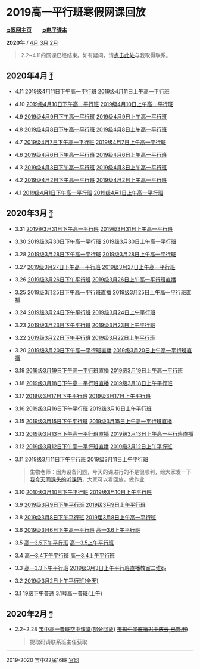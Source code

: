 # 2019高一平行班寒假网课回放

[**➲返回主页**](index)　　[**➲电子课本**](ebook)

**2020年** / [4月](#2020年4月) [3月](#2020年3月) [2月](#2020年2月)

> 2.2~4.11的网课已经结束。如有疑问，请[点击此处](http://wpa.qq.com/msgrd?v=3&uin=2399052066&site=qq&menu=yes)与我取得联系。

## 2020年4月 [⤒](#top)

- 4.11
[2019级4月11日下午高一平行班](https://hezhibo.migucloud.com/watch/-kJWaJhePKA)
[2019级4月11日上午高一平行班](https://hezhibo.migucloud.com/watch/-kJWaJhePKA)

- 4.10
[2019级4月10日下午高一平行班](https://hezhibo.migucloud.com/watch/3ZzmsebtVeI)
[2019级4月10日上午高一平行班](https://hezhibo.migucloud.com/watch/aNxUXrptix0)

- 4.9
[2019级4月9日下午高一平行班](https://hezhibo.migucloud.com/watch/Tw4fNln5plo)
[2019级4月9日上午高一平行班](https://hezhibo.migucloud.com/watch/t-u6r4FL6bw)

- 4.8
[2019级4月8日下午高一平行班](https://hezhibo.migucloud.com/watch/b8al7AVUmro)
[2019级4月8日上午高一平行班](https://hezhibo.migucloud.com/watch/UfAwTVcD4c4)

- 4.7
[2019级4月7日下午高一平行班](https://hezhibo.migucloud.com/watch/wN3skEAiPW0)
[2019级4月7日上午高一平行班](https://hezhibo.migucloud.com/watch/HnuaGcFh5zM)

- 4.6
[2019级4月6日下午高一平行班](https://hezhibo.migucloud.com/watch/0etqukntuj0)
[2019级4月6日上午高一平行班](https://hezhibo.migucloud.com/watch/Qom60kMqK6Q)

- 4.3
[2019级4月3日下午高一平行班](https://hezhibo.migucloud.com/watch/Yel_u_WTYo8)
[2019级4月3日上午高一平行班](https://hezhibo.migucloud.com/watch/XP84PBtq26Q)

- 4.2
[2019级4月2日下午高一平行班](https://hezhibo.migucloud.com/watch/xercbC4nBQY)
[2019级4月2日上午高一平行班](https://hezhibo.migucloud.com/watch/IGwOcaYlsbc)

- 4.1
[2019级4月1日下午高一平行班](https://hezhibo.migucloud.com/watch/EFWCM6zPTbQ)
[2019级4月1日上午高一平行班](https://hezhibo.migucloud.com/watch/mQCFXyEMXCQ)

## 2020年3月 [⤒](#top)

- 3.31
[2019级3月31日下午高一平行班](https://hezhibo.migucloud.com/watch/-XkZCFyfY8w)
[2019级3月31日上午高一平行班](https://hezhibo.migucloud.com/watch/3GNo6IGbVxk)

- 3.30
[2019级3月30日下午高一平行班](https://hezhibo.migucloud.com/watch/N70ice9i1bk)
[2019级3月30日上午高一平行班](https://hezhibo.migucloud.com/watch/ONqVj0GvVLo)

- 3.28
[2019级3月28日下午高一平行班](https://hezhibo.migucloud.com/watch/BogE-UPBCv8)
[2019级3月28日上午高一平行班](https://hezhibo.migucloud.com/watch/W7IfKG4WL70)

- 3.27
[2019级3月27日下午高一平行班](https://hezhibo.migucloud.com/watch/B7wNgpAQpb4)
[2019级3月27日上午高一平行班](https://hezhibo.migucloud.com/watch/pJMOrI0VX-8)

- 3.26
[2019级3月26日下午平行班](https://hezhibo.migucloud.com/watch/4h-UyavK59A)
[2019级3月26日上午高一平行班直播](https://hezhibo.migucloud.com/watch/EqLiyN29-8Q)

- 3.25
[2019级3月25日下午高一平行班直播](https://hezhibo.migucloud.com/watch/WhAaIOju17Y)
[2019级3月25日上午高一平行班直播](https://hezhibo.migucloud.com/watch/-mmcQWReX20)

- 3.24
[2019级3月24日下午平行班](https://hezhibo.migucloud.com/watch/mLaAPEeLGKU)
[2019级3月24日上午平行班](https://hezhibo.migucloud.com/watch/qRVZDJkaSgg)

- 3.23
[2019级3月23日下午平行班](https://hezhibo.migucloud.com/watch/wwG_vwzoeFA)
[2019级3月23日上午平行班](https://hezhibo.migucloud.com/watch/0vRO2Rm9xmE)

- 3.22
[2019级3月22日下午平行班](https://hezhibo.migucloud.com/watch/81odTpmK3D0)
[2019级3月22日上午平行班](https://hezhibo.migucloud.com/watch/_CUYiy4jRjc)

- 3.20
[2019级3月20日下午高一平行班直播](https://hezhibo.migucloud.com/watch/un5yKGB_uGA)
[2019级3月20日上午高一平行班直播](https://hezhibo.migucloud.com/watch/jNtTcXoc3ec)

- 3.19
[2019级3月19日下午高一平行班直播](https://hezhibo.migucloud.com/watch/RANg_yMEeQ4)
[2019级3月19日上午高一平行班](https://hezhibo.migucloud.com/watch/eZU1X1s-Qeo)

- 3.18
[2019级3月18日下午高一平行班直播](https://hezhibo.migucloud.com/watch/K-yJsMwORzU)
[2019级3月18日上午平行班](https://hezhibo.migucloud.com/watch/FryMB0zb_II)

- 3.17
[2019级3月17日下午平行班](https://hezhibo.migucloud.com/watch/tTKikvmbphA)
[2019级3月17日上午平行班](https://hezhibo.migucloud.com/watch/uzI6ZW6SXx0)

- 3.16
[2019级3月16日下午平行班](https://hezhibo.migucloud.com/watch/U3VVLt971TM)
[2019级3月16日上午平行班](https://hezhibo.migucloud.com/watch/CMD28Tl8iyE)

- 3.15
[2019级3月15日下午平行班](https://hezhibo.migucloud.com/watch/dHBNs2VuBHA)
[2019级3月15日上午高一平行班直播](https://hezhibo.migucloud.com/watch/cBVg5B5ha4M)

- 3.13
[2019级3月13日下午高一平行班直播](https://hezhibo.migucloud.com/watch/WmigM9EFnKk)
[2019级3月13日上午高一平行班直播](https://hezhibo.migucloud.com/watch/lfB4CjBiH_Q)

- 3.12
[2019级3月12日下午高一平行班直播](https://hezhibo.migucloud.com/watch/lpal7cp_2eQ)
[2019级3月12日上午平行班](https://hezhibo.migucloud.com/watch/1cE3_lXO89E)

- 3.11
[2019级3月11日下午平行班](https://hezhibo.migucloud.com/watch/-ivFsjps0p0)
[2019级3月11日上午平行班](https://hezhibo.migucloud.com/watch/q1Y-Q8V7tkU)

  > 生物老师：因为设备问题，今天的课进行的不是很顺利，给大家发一下[我今天同课头的听课码](https://hezhibo.migucloud.com/watch/8sixDX3_khk)，大家可以看回放，做作业

- 3.10
[2010级3月10日下午平行班](https://hezhibo.migucloud.com/watch/mBE4Pe22bcg)
[2019级3月10日上午平行班](https://hezhibo.migucloud.com/watch/M2LaV6r1dAc)

- 3.9
[2019级3月9日下午平行班](https://hezhibo.migucloud.com/watch/2yiAYGmFoXg)
[2019级3月9日上午平行班](https://hezhibo.migucloud.com/watch/chnx6TEhTtM)

- 3.8
[2019级3月8日下午平行班](https://hezhibo.migucloud.com/watch/B1HZ8hJ_nCg)
[2019届3月8日上午高一平行班](https://hezhibo.migucloud.com/watch/mzoY5DU7qEc)

- 3.6
[2019级3月6日下午高一平行班](https://hezhibo.migucloud.com/watch/3q05GNa6W3Q)
[高一3.6上午平行班](https://hezhibo.migucloud.com/watch/BpyNnXG1d0U)

- 3.5
[高一3.5下午平行班](https://hezhibo.migucloud.com/watch/1xrLcb9xBtQ)
[高一3.5上午平行班](https://hezhibo.migucloud.com/watch/xB6iDW-CdcM)

- 3.4
[高一3.4下午平行班](https://hezhibo.migucloud.com/watch/wr0dCRvKID4)
[高一3.4上午平行班](https://hezhibo.migucloud.com/watch/J7cVy_9_KCw)

- 3.3
[高一3.3下午平行班](https://hezhibo.migucloud.com/watch/a05gJFatVR8)
[2019级3月3日上午平行班直播教室二维码](https://hezhibo.migucloud.com/watch/3qQpWydqP5M)

- 3.2
[2019级3月2日上午平行班(全天)](https://hezhibo.migucloud.com/watch/QjNvvvlli18)

- 3.1
[19级下午普通](https://hezhibo.migucloud.com/watch/xywVpS9wAcw)
[3.1号高一普班(上午)](https://hezhibo.migucloud.com/watch/QynYQ_u77P8)

## 2020年2月 [⤒](#top)

- 2.2~2.28
[宝中高一普班空中课堂(部分回放)](https://pan.baidu.com/s/1FzdKqeE_ocjM31m3wZ7f5A)
~~[宝鸡中学直播2(中庆云,已弃用)](https://cloudlive.zonekey.com.cn/cloudlive/index.html#/liveShowDetails?id=1580619225305)~~

  > 提取码请联系班主任获取

------

2019-2020 宝中22届16班 [官网](http://ucme.icu)
